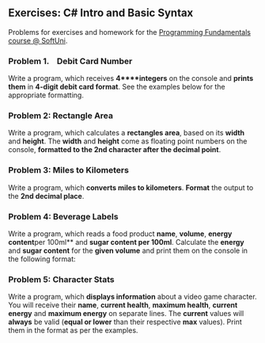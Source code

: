 ﻿## Exercises: C# Intro and Basic Syntax

Problems for exercises and homework for the
[Programming
Fundamentals course @ SoftUni](https://softuni.bg/courses/programming-fundamentals).

### Problem 1.    Debit Card Number

Write a program, which receives **4****integers** on the
console and **prints them** in **4-digit debit card format**. See the
examples below for the appropriate formatting.


### Problem 2: Rectangle Area

Write a program, which calculates a **rectangles area**, based on its **width** and **height**. The **width** and **height** come as floating point numbers
on the console, **formatted to the 2nd character after the decimal point**.


### Problem 3: Miles to Kilometers

Write a program, which **converts miles to kilometers**. **Format** the output to the **2nd decimal place**.


### Problem 4: Beverage Labels

Write a program, which reads a food product
**name**, **volume**, **energy content**per 100ml** and **sugar content per 100ml**. Calculate the **energy** and **sugar content**
for the **given volume** and print them
on the console in the following format:


### Problem 5: Character Stats

Write a program, which **displays information** about a video game character. You will receive
their **name**, **current health**, **maximum
health**, **current energy** and **maximum energy** on separate lines. The **current** values will **always** be valid (**equal or lower** than their respective **max** values). Print them in the format as per the examples.